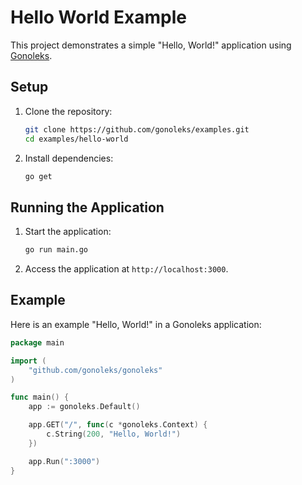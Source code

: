 # Hello World Example

This project demonstrates a simple "Hello, World!" application using [Gonoleks][gonoleks_url].

## Setup

1. Clone the repository:
    ```sh
    git clone https://github.com/gonoleks/examples.git
    cd examples/hello-world
    ```

2. Install dependencies:
    ```sh
    go get
    ```

## Running the Application

1. Start the application:
    ```sh
    go run main.go
    ```

2. Access the application at `http://localhost:3000`.

## Example

Here is an example "Hello, World!" in a Gonoleks application:

```go
package main

import (
    "github.com/gonoleks/gonoleks"
)

func main() {
    app := gonoleks.Default()

    app.GET("/", func(c *gonoleks.Context) {
        c.String(200, "Hello, World!")
    })

    app.Run(":3000")
}
```

<!-- README links -->

[gonoleks_url]: https://github.com/gonoleks/gonoleks
